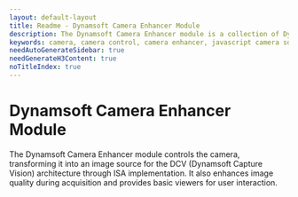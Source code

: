 ```yaml
---
layout: default-layout
title: Readme - Dynamsoft Camera Enhancer Module
description: The Dynamsoft Camera Enhancer module is a collection of Dynamsoft products and their dependent resources. 
keywords: camera, camera control, camera enhancer, javascript camera sdk, javascript, web, typescript
needAutoGenerateSidebar: true
needGenerateH3Content: true
noTitleIndex: true
---
```


# Dynamsoft Camera Enhancer Module 

The Dynamsoft Camera Enhancer module controls the camera, transforming it into an image source for the DCV (Dynamsoft Capture Vision) architecture through ISA implementation. It also enhances image quality during acquisition and provides basic viewers for user interaction.